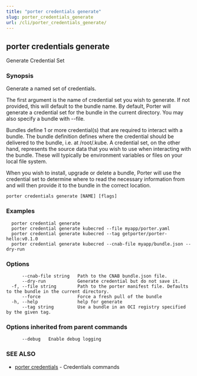 ```yaml
---
title: "porter credentials generate"
slug: porter_credentials_generate
url: /cli/porter_credentials_generate/
---
```

## porter credentials generate

Generate Credential Set

### Synopsis

Generate a named set of credentials.

The first argument is the name of credential set you wish to generate. If not
provided, this will default to the bundle name. By default, Porter will
generate a credential set for the bundle in the current directory. You may also
specify a bundle with --file.

Bundles define 1 or more credential(s) that are required to interact with a
bundle. The bundle definition defines where the credential should be delivered
to the bundle, i.e. at /root/.kube. A credential set, on the other hand,
represents the source data that you wish to use when interacting with the
bundle. These will typically be environment variables or files on your local
file system.

When you wish to install, upgrade or delete a bundle, Porter will use the
credential set to determine where to read the necessary information from and
will then provide it to the bundle in the correct location. 

```
porter credentials generate [NAME] [flags]
```

### Examples

```
  porter credential generate
  porter credential generate kubecred --file myapp/porter.yaml
  porter credential generate kubecred --tag getporter/porter-hello:v0.1.0
  porter credential generate kubecred --cnab-file myapp/bundle.json --dry-run

```

### Options

```
      --cnab-file string   Path to the CNAB bundle.json file.
      --dry-run            Generate credential but do not save it.
  -f, --file string        Path to the porter manifest file. Defaults to the bundle in the current directory.
      --force              Force a fresh pull of the bundle
  -h, --help               help for generate
      --tag string         Use a bundle in an OCI registry specified by the given tag.
```

### Options inherited from parent commands

```
      --debug   Enable debug logging
```

### SEE ALSO

* [porter credentials](/cli/porter_credentials/)	 - Credentials commands

